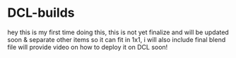 # DCL-builds
hey this is my first time doing this, this is not yet finalize and will be updated soon & separate other items so it can fit in 1x1, i will also include final blend file
will provide video on how to deploy it on DCL soon!

